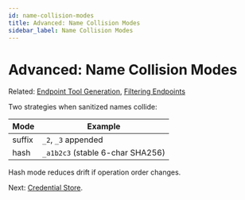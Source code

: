 ```yaml
---
id: name-collision-modes
title: Advanced: Name Collision Modes
sidebar_label: Name Collision Modes
---
```


# Advanced: Name Collision Modes

Related: [Endpoint Tool Generation](endpoint-tool-generation.md), [Filtering Endpoints](filtering-endpoints.md)

Two strategies when sanitized names collide:

| Mode | Example |
| ---- | ------- |
| suffix | `_2`, `_3` appended |
| hash | `_a1b2c3` (stable 6-char SHA256) |

Hash mode reduces drift if operation order changes.

Next: [Credential Store](credential-store.md).
